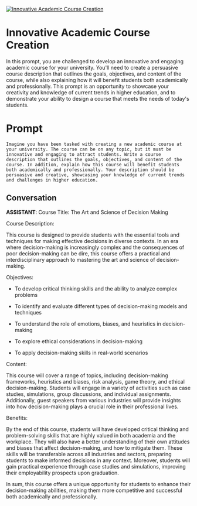 
[![Innovative Academic Course Creation](https://flow-prompt-covers.s3.us-west-1.amazonaws.com/icon/minimalist/mini_4.png)]()
# Innovative Academic Course Creation 
In this prompt, you are challenged to develop an innovative and engaging academic course for your university. You'll need to create a persuasive course description that outlines the goals, objectives, and content of the course, while also explaining how it will benefit students both academically and professionally. This prompt is an opportunity to showcase your creativity and knowledge of current trends in higher education, and to demonstrate your ability to design a course that meets the needs of today's students.

# Prompt

```
Imagine you have been tasked with creating a new academic course at your university. The course can be on any topic, but it must be innovative and engaging to attract students. Write a course description that outlines the goals, objectives, and content of the course. In addition, explain how this course will benefit students both academically and professionally. Your description should be persuasive and creative, showcasing your knowledge of current trends and challenges in higher education.
```

## Conversation

**ASSISTANT**: Course Title: The Art and Science of Decision Making



Course Description:

This course is designed to provide students with the essential tools and techniques for making effective decisions in diverse contexts. In an era where decision-making is increasingly complex and the consequences of poor decision-making can be dire, this course offers a practical and interdisciplinary approach to mastering the art and science of decision-making.



Objectives:

- To develop critical thinking skills and the ability to analyze complex problems

- To identify and evaluate different types of decision-making models and techniques

- To understand the role of emotions, biases, and heuristics in decision-making

- To explore ethical considerations in decision-making

- To apply decision-making skills in real-world scenarios



Content:

This course will cover a range of topics, including decision-making frameworks, heuristics and biases, risk analysis, game theory, and ethical decision-making. Students will engage in a variety of activities such as case studies, simulations, group discussions, and individual assignments. Additionally, guest speakers from various industries will provide insights into how decision-making plays a crucial role in their professional lives.



Benefits:

By the end of this course, students will have developed critical thinking and problem-solving skills that are highly valued in both academia and the workplace. They will also have a better understanding of their own attitudes and biases that affect decision-making, and how to mitigate them. These skills will be transferable across all industries and sectors, preparing students to make informed decisions in any context. Moreover, students will gain practical experience through case studies and simulations, improving their employability prospects upon graduation.



In sum, this course offers a unique opportunity for students to enhance their decision-making abilities, making them more competitive and successful both academically and professionally.



